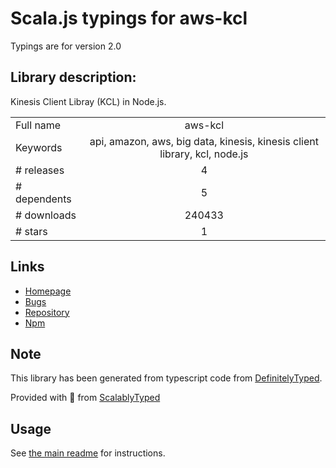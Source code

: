 
# Scala.js typings for aws-kcl

Typings are for version 2.0

## Library description:
Kinesis Client Libray (KCL) in Node.js.

|                    |                 |
| ------------------ | :-------------: |
| Full name          | aws-kcl |
| Keywords           | api, amazon, aws, big data, kinesis, kinesis client library, kcl, node.js |
| # releases         | 4 |
| # dependents       | 5 |
| # downloads        | 240433 |
| # stars            | 1 |

## Links
- [Homepage](https://github.com/awslabs/amazon-kinesis-client-nodejs)
- [Bugs](https://github.com/awslabs/amazon-kinesis-client-nodejs/issues)
- [Repository](https://github.com/awslabs/amazon-kinesis-client-nodejs)
- [Npm](https://www.npmjs.com/package/aws-kcl)
    


## Note
This library has been generated from typescript code from [DefinitelyTyped](https://definitelytyped.org).

Provided with :purple_heart: from [ScalablyTyped](https://github.com/oyvindberg/ScalablyTyped)

## Usage
See [the main readme](../../readme.md) for instructions.


